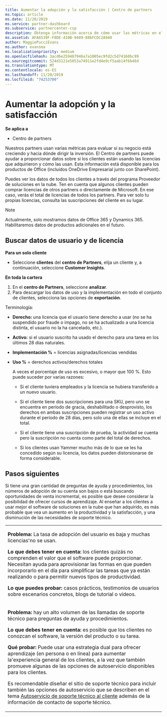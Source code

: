 ```yaml
---
title: Aumentar la adopción y la satisfacción | Centro de partners
ms.topic: article
ms.date: 11/20/2019
ms.service: partner-dashboard
ms.subservice: partnercenter-csp
description: Obtenga información acerca de cómo usar las métricas en el centro de partners para ver si su negocio está creciendo, cómo los clientes usan sus licencias y dónde centrarse en la inversión.
ms.assetid: AFA6539F-F8DE-410B-9409-886FCDC2A940
author: MaggiePucciEvans
ms.author: evansma
ms.localizationpriority: medium
ms.openlocfilehash: 3acd6e259487946a7a1005ec9fd2c5d74160bc99
ms.sourcegitcommit: 524d3121e5053a74911e2fd4e9cf5aab14f6b48d
ms.translationtype: MT
ms.contentlocale: es-ES
ms.lasthandoff: 11/20/2019
ms.locfileid: "74253700"
---
```

# <a name="increase-adoption-and-satisfaction"></a>Aumentar la adopción y la satisfacción

**Se aplica a**

-  Centro de partners

Nuestros partners usan varias métricas para evaluar si su negocio está creciendo y hacia dónde dirigir la inversión. El Centro de partners puede ayudar a proporcionar datos sobre si los clientes están usando las licencias que adquirieron y cómo las usan. Esta información está disponible para los productos de Office (incluidos OneDrive Empresarial junto con SharePoint).

Puedes ver los datos de todos los clientes a través del programa Proveedor de soluciones en la nube. Ten en cuenta que algunos clientes pueden comprar licencias de otros partners o directamente de Microsoft. En ese caso, verás el total de licencias de todos los partners. Para ver solo tu propias licencias, consulta las suscripciones del cliente en su lugar.

> [!NOTE]  
>  Actualmente, solo mostramos datos de Office 365 y Dynamics 365. Habilitaremos datos de productos adicionales en el futuro.

## <a name="find-license-and-user-data"></a>Buscar datos de usuario y de licencia


**Para un solo cliente**

-   Seleccione **clientes** del **centro de Partners**, elija un cliente y, a continuación, seleccione **Customer Insights**.

**En toda la cartera**

1.  En el **centro de Partners**, seleccione **analizar**.
2.  Para descargar los datos de uso y la implementación en todo el conjunto de clientes, selecciona las opciones de **exportación**.

Terminología:

-   **Derecho:** una licencia que el usuario tiene derecho a usar (no se ha suspendido por fraude o impago, no se ha actualizado a una licencia distinta, el usuario no la ha cancelado, etc.).

-   **Activo:** si el usuario suscrito ha usado el derecho para una tarea en los últimos 28 días naturales.

-   **Implementación %** = licencias asignadas/licencias vendidas

-   **Uso %** = derechos activos/derechos totales

    A veces el porcentaje de uso es excesivo, o mayor que 100 %. Esto puede suceder por varias razones:

    -   Si el cliente tuviera empleados y la licencia se hubiera transferido a un nuevo usuario.

    -   Si el cliente tiene dos suscripciones para una SKU, pero uno se encuentra en período de gracia, deshabilitado o desprovisto, los derechos en ambas suscripciones pueden registrar un uso activo durante el período de 28 días, pero solo una de ellas se incluye en el total.

    -   Si el cliente tiene una suscripción de prueba, la actividad se cuenta pero la suscripción no cuenta como parte del total de derechos.

    -   Si los clientes usan Yammer mucho más de lo que se les ha concedido según su licencia, los datos pueden distorsionarse de forma considerable.

## <a name="next-steps"></a>Pasos siguientes


Si tiene una gran cantidad de preguntas de ayuda y procedimientos, los números de adopción de su cuenta son bajos o está buscando oportunidades de venta incremental, es posible que desee considerar la posibilidad de ofrecer cursos de aprendizaje. Al enseñar a los clientes a usar mejor el software de soluciones en la nube que han adquirido, es más probable que vea un aumento en la productividad y la satisfacción, y una disminución de las necesidades de soporte técnico.

<table>
<colgroup>
<col width="100%" />
</colgroup>
<tbody>
<tr class="odd">
<td><p><strong>Problema:</strong> La tasa de adopción del usuario es baja y muchas licencias&#39;no se usan.</p>
<p><strong>Lo que debes tener en cuenta:</strong> los clientes quizás no comprenden el valor que el software puede proporcionar. Necesitan ayuda para aprovisionar las formas en que pueden incorporarlo en el día para simplificar las tareas que ya están realizando o para permitir nuevos tipos de productividad.</p>
<p><strong>Lo que puedes probar:</strong> casos prácticos, testimonios de usuarios sobre escenarios concretos, blogs de tutorial o vídeos.</p></td>
</tr>
<tr class="even">
<td><p><strong>Problema:</strong> hay un alto volumen de las llamadas de soporte técnico para preguntas de ayuda y procedimientos.</p>
<p><strong>Lo que debes tener en cuenta:</strong> es posible que los clientes no conozcan el software, la versión del producto o su tarea.</p>
<p><strong>Qué probar:</strong> Puede usar una estrategia dual para ofrecer aprendizaje (en persona o en línea) para aumentar la&#39;experiencia general de los clientes, a la vez que también promueve algunas de las opciones de autoservicio disponibles para los clientes.</p>
<p>Es recomendable diseñar el sitio de soporte técnico para incluir también las opciones de autoservicio que se describen en el tema <a href="customer-self-support.md" data-raw-source="[Customer self-support](customer-self-support.md)">Autoservicio de soporte técnico al cliente</a> además de la información de contacto de soporte técnico.</p></td>
</tr>
</tbody>
</table>

 

 

 



